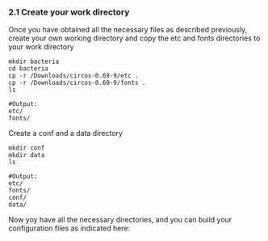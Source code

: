 ### 2.1 Create your work directory
Once you have obtained all the necessary files as described previously, create your own working directory and copy the etc and fonts directories to your work directory

```
mkdir bacteria
cd bacteria
cp -r /Downloads/circos-0.69-9/etc .
cp -r /Downloads/circos-0.69-9/fonts .
ls
```

```
#Output:
etc/
fonts/
```

Create a conf and a data directory
```
mkdir conf
mkdir data
ls
```

```
#Output:
etc/
fonts/
conf/
data/
```

Now yoy have all the necessary directories, and you can build your configuration files as indicated here:

